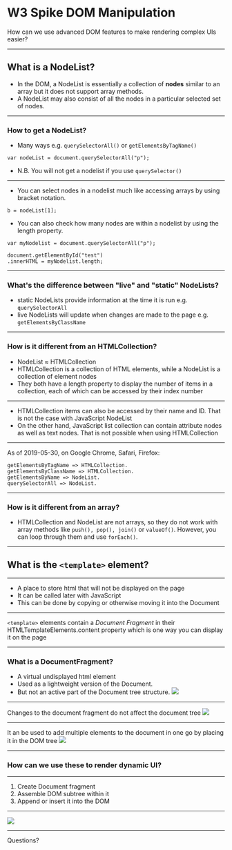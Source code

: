 # W3 Spike DOM Manipulation

How can we use advanced DOM features to make rendering complex UIs easier?
<!--slides: https://hackmd.io/@YlSaDuR1Qm6NdIcwGXlN1Q/H1nWM_hxD# -->

---

## What is a NodeList?

- In the DOM, a NodeList is essentially a collection of __nodes__ similar to an array but it does not support array methods.
- A NodeList may also consist of all the nodes in a particular selected set of nodes. 

----

### How to get a NodeList?

- Many ways e.g. `querySelectorAll()` or `getElementsByTagName()`

```javascript=
var nodeList = document.querySelectorAll("p");
```
- N.B. You will not get a nodelist if you use `querySelector()`

----

- You can select nodes in a nodelist much like accessing arrays by using bracket notation.

```javascript=
b = nodeList[1];
```

- You can also check how many nodes are within a nodelist by using the length property.

```javascript=
var myNodelist = document.querySelectorAll("p");

document.getElementById("test")
.innerHTML = myNodelist.length;
```

----

### What's the difference between "live" and "static" NodeLists?

- static NodeLists provide information at the time it is run e.g. `querySelectorAll`
- live NodeLists will update when changes are made to the page e.g. `getElementsByClassName`

----

### How is it different from an HTMLCollection?

- NodeList ≈ HTMLCollection
- HTMLCollection is a collection of HTML elements, while a NodeList is a collection of element nodes
- They both have a length property to display the number of items in a collection, each of which can be accessed by their index number

----

- HTMLCollection items can also be accessed by their name and ID. That is not the case with JavaScript NodeList
- On the other hand, JavaScript list collection can contain attribute nodes as well as text nodes. That is not possible when using HTMLCollection

----

As of 2019-05-30, on Google Chrome, Safari, Firefox:

```javascript=
getElementsByTagName => HTMLCollection.
getElementsByClassName => HTMLCollection.
getElementsByName => NodeList.
querySelectorAll => NodeList.
```

----

### How is it different from an array?

- HTMLCollection and NodeList are not arrays, so they do not work with array methods like `push(), pop(), join()` or `valueOf()`. However, you can loop through them and use `forEach()`.


---

## What is the `<template>` element?

----

- A place to store html that will not be displayed on the page
- It can be called later with JavaScript
- This can be done by copying or otherwise moving it into the Document

----

`<template>` elements contain a _Document Fragment_ in their HTMLTemplateElements.content property which is one way you can display it on the page

----

### What is a DocumentFragment?

- A virtual undisplayed html element
- Used as a lightweight version of the Document.
- But not an active part of the Document tree structure.
![](https://i.imgur.com/aYzIyML.png)

----

Changes to the document fragment do not affect the document tree
![](https://i.imgur.com/fLYDFjl.jpg)


----

It an be used to add multiple elements to the document in one go by placing it in the DOM tree
![](https://i.imgur.com/LRgEuCb.jpg)

---

### How can we use these to render dynamic UI?

----

1. Create Document fragment
2. Assemble DOM subtree within it 
3. Append or insert it into the DOM

----

![](https://i.imgur.com/NOT3fEb.png)


---

Questions?



